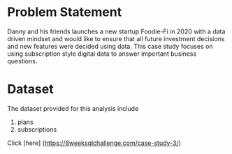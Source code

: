 # Problem Statement
Danny and his friends launches a new startup Foodie-Fi in 2020 with a data driven mindset and would like to ensure that all future investment decisions and new features were decided using data. This case study focuses on using subscription style digital data to answer important business questions.

# Dataset
The dataset provided for this analysis include
1. plans
2. subscriptions

Click [here] (https://8weeksqlchallenge.com/case-study-3/)
